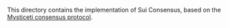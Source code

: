 This directory contains the implementation of Sui Consensus,
based on the [Mysticeti consensus protocol](https://arxiv.org/pdf/2310.14821).
